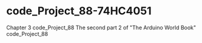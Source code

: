 # code_Project_88-74HC4051
Chapter 3 code_Project_88 The second part 2 of "The Arduino World Book" code_Project_88
